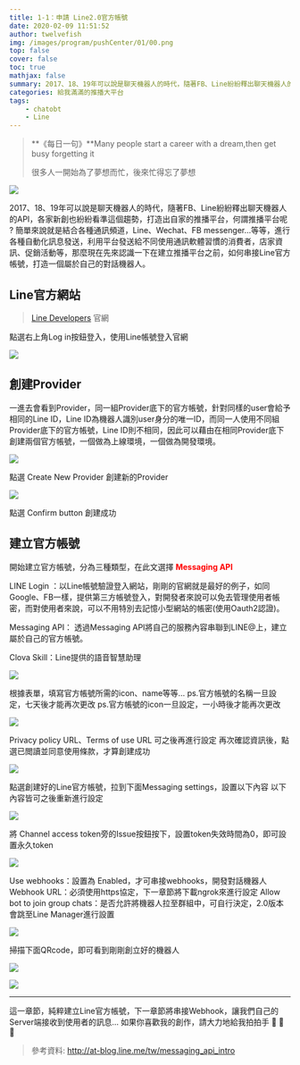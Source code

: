 ```yaml
---
title: 1-1：申請 Line2.0官方帳號
date: 2020-02-09 11:51:52
author: twelvefish
img: /images/program/pushCenter/01/00.png
top: false
cover: false
toc: true
mathjax: false
summary: 2017、18、19年可以說是聊天機器人的時代，隨著FB、Line紛紛釋出聊天機器人的API，各家新創也紛紛看準這個趨勢...
categories: 給我滿滿的推播大平台
tags:
    - chatobt
    - Line
---
```


> **《每日一句》**Many people start a career with a dream,then get busy forgetting it
> 
> 很多人一開始為了夢想而忙，後來忙得忘了夢想

![](/images/program/pushCenter/01/00.png)

2017、18、19年可以說是聊天機器人的時代，隨著FB、Line紛紛釋出聊天機器人的API，各家新創也紛紛看準這個趨勢，打造出自家的推播平台，何謂推播平台呢 ? 簡單來說就是結合各種通訊頻道，Line、Wechat、FB messenger...等等，進行各種自動化訊息發送，利用平台發送給不同使用通訊軟體習慣的消費者，店家資訊、促銷活動等，那麼現在先來認識一下在建立推播平台之前，如何串接Line官方帳號，打造一個屬於自己的對話機器人。

## Line官方網站

> [Line Developers](https://developers.line.biz/en/) 官網

點選右上角Log in按鈕登入，使用Line帳號登入官網

![](/images/program/pushCenter/01/01.png)

## 創建Provider

一進去會看到Provider，同一組Provider底下的官方帳號，針對同樣的user會給予相同的Line ID，Line ID為機器人識別user身分的唯一ID，而同一人使用不同組Provider底下的官方帳號，Line ID則不相同，因此可以藉由在相同Provider底下創建兩個官方帳號，一個做為上線環境，一個做為開發環境。

![](/images/program/pushCenter/01/02.png)

點選 Create New Provider 創建新的Provider

![](/images/program/pushCenter/01/03.png)

點選 Confirm button 創建成功

## 建立官方帳號

開始建立官方帳號，分為三種類型，在此文選擇 <font color=red>**Messaging API**</font>

LINE Login ：以Line帳號驗證登入網站，剛剛的官網就是最好的例子，如同 Google、FB一樣，提供第三方帳號登入，對開發者來說可以免去管理使用者帳密，而對使用者來說，可以不用特別去記憶小型網站的帳密(使用Oauth2認證)。

Messaging API： 透過Messaging API將自己的服務內容串聯到LINE@上，建立屬於自己的官方帳號。

Clova Skill：Line提供的語音智慧助理

![](/images/program/pushCenter/01/04.png)

根據表單，填寫官方帳號所需的icon、name等等…
ps.官方帳號的名稱一旦設定，七天後才能再次更改
ps.官方帳號的icon一旦設定，一小時後才能再次更改

![](/images/program/pushCenter/01/05.png)

Privacy policy URL、Terms of use URL 可之後再進行設定
再次確認資訊後，點選已閲讀並同意使用條款，才算創建成功

![](/images/program/pushCenter/01/06.png)

點選創建好的Line官方帳號，拉到下面Messaging settings，設置以下內容
以下內容皆可之後重新進行設定

![](/images/program/pushCenter/01/07.png)

將 Channel access token旁的Issue按鈕按下，設置token失效時間為0，即可設置永久token

![](/images/program/pushCenter/01/08.png)

Use webhooks：設置為 Enabled，才可串接webhooks，開發對話機器人
Webhook URL：必須使用https協定，下一章節將下載ngrok來進行設定
Allow bot to join group chats：是否允許將機器人拉至群組中，可自行決定，2.0版本會跳至Line Manager進行設置

![](/images/program/pushCenter/01/09.png)

掃描下面QRcode，即可看到剛剛創立好的機器人

![](/images/program/pushCenter/01/10.png)

![](/images/program/pushCenter/01/11.jpeg)

---

這一章節，純粹建立Line官方帳號，下一章節將串接Webhook，讓我們自己的Server端接收到使用者的訊息…
如果你喜歡我的創作，請大力地給我拍拍手 🐊 🐊 🐊

> 參考資料: http://at-blog.line.me/tw/messaging_api_intro
